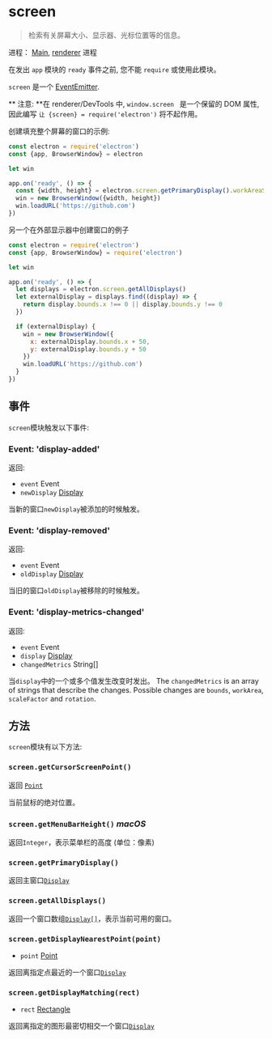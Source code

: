 # screen

> 检索有关屏幕大小、显示器、光标位置等的信息。

进程： [Main](../glossary.md#main-process), [renderer](../glossary.md#renderer-process) 进程

在发出 ` app ` 模块的 ` ready ` 事件之前, 您不能 `require` 或使用此模块。

`screen` 是一个 [EventEmitter](https://nodejs.org/api/events.html#events_class_eventemitter).

** 注意: **在 renderer/DevTools 中, `window.screen ` 是一个保留的 DOM 属性, 因此编写 ` 让 {screen} = require('electron') ` 将不起作用。

创建填充整个屏幕的窗口的示例:

```javascript
const electron = require('electron')
const {app, BrowserWindow} = electron

let win

app.on('ready', () => {
  const {width, height} = electron.screen.getPrimaryDisplay().workAreaSize
  win = new BrowserWindow({width, height})
  win.loadURL('https://github.com')
})
```

另一个在外部显示器中创建窗口的例子

```javascript
const electron = require('electron')
const {app, BrowserWindow} = require('electron')

let win

app.on('ready', () => {
  let displays = electron.screen.getAllDisplays()
  let externalDisplay = displays.find((display) => {
    return display.bounds.x !== 0 || display.bounds.y !== 0
  })

  if (externalDisplay) {
    win = new BrowserWindow({
      x: externalDisplay.bounds.x + 50,
      y: externalDisplay.bounds.y + 50
    })
    win.loadURL('https://github.com')
  }
})
```

## 事件

`screen`模块触发以下事件:

### Event: 'display-added'

返回:

* `event` Event
* `newDisplay` [Display](structures/display.md)

当新的窗口`newDisplay`被添加的时候触发。

### Event: 'display-removed'

返回:

* `event` Event
* `oldDisplay` [Display](structures/display.md)

当旧的窗口`oldDisplay`被移除的时候触发。

### Event: 'display-metrics-changed'

返回:

* `event` Event
* `display` [Display](structures/display.md)
* `changedMetrics` String[]

当`display`中的一个或多个值发生改变时发出。 The `changedMetrics` is an array of strings that describe the changes. Possible changes are `bounds`, `workArea`, `scaleFactor` and `rotation`.

## 方法

`screen`模块有以下方法:

### `screen.getCursorScreenPoint()`

返回 [`Point`](structures/point.md)

当前鼠标的绝对位置。

### `screen.getMenuBarHeight()` *macOS*

返回`Integer`，表示菜单栏的高度 (单位：像素)

### `screen.getPrimaryDisplay()`

返回主窗口[`Display`](structures/display.md)

### `screen.getAllDisplays()`

返回一个窗口数组[`Display[]`](structures/display.md)，表示当前可用的窗口。

### `screen.getDisplayNearestPoint(point)`

* `point` [Point](structures/point.md)

返回离指定点最近的一个窗口[`Display`](structures/display.md)

### `screen.getDisplayMatching(rect)`

* `rect` [Rectangle](structures/rectangle.md)

返回离指定的图形最密切相交一个窗口[`Display`](structures/display.md)